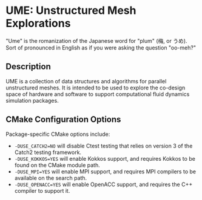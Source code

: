 # UME: Unstructured Mesh Explorations

"Ume" is the romanization of the Japanese word for "plum" (梅, or うめ).
Sort of pronounced in English as if you were asking the question
"oo-meh?"

## Description

UME is a collection of data structures and algorithms for parallel
unstructured meshes.  It is intended to be used to explore the
co-design space of hardware and software to support computational
fluid dynamics simulation packages.

## CMake Configuration Options

Package-specific CMake options include:
* `-DUSE_CATCH2=NO` will disable Ctest testing that relies on version 3 of the Catch2 testing framework.
* `-DUSE_KOKKOS=YES` will enable Kokkos support, and requires Kokkos to be
found on the CMake module path.
* `-DUSE_MPI=YES` will enable MPI support, and requires MPI compilers to
be available on the search path.
* `-DUSE_OPENACC=YES` will enable OpenACC support, and requires the C++
compiler to support it.



